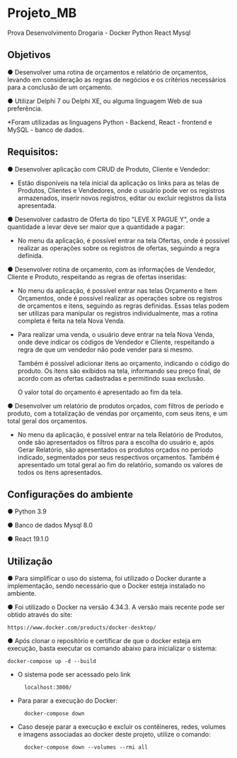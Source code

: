 # Projeto_MB

Prova Desenvolvimento Drogaria - Docker Python React Mysql

## Objetivos

● Desenvolver uma rotina de orçamentos e relatório de orçamentos, levando em consideração as regras de negócios e os critérios necessários para a conclusão de um orçamento.

● Utilizar Delphi 7 ou Delphi XE, ou alguma linguagem Web de sua preferência.

*Foram utilizadas as linguagens Python - Backend, React - frontend e MySQL - banco de dados.

## Requisitos:

● Desenvolver aplicação com CRUD de Produto, Cliente e Vendedor:
    
* Estão disponíveis na tela inicial da aplicação os links para as telas de Produtos, Clientes e Vendedores, onde o usuário pode ver os registros armazenados, inserir novos registros, editar ou excluir registros da lista apresentada.

● Desenvolver cadastro de Oferta do tipo "LEVE X PAGUE Y", onde a quantidade a levar deve ser maior que a quantidade a pagar:

* No menu da aplicação, é possível entrar na tela Ofertas, onde é possível realizar as operações sobre os registros de ofertas, seguindo a regra definida.

● Desenvolver rotina de orçamento, com as informações de Vendedor, Cliente e Produto, respeitando as regras de ofertas inseridas:

* No menu da aplicação, é possível entrar nas telas Orçamento e Item Orçamentos, onde é possível realizar as operações sobre os registros de orçamentos e itens, seguindo as regras definidas. Essas telas podem ser utilizas para manipular os registros individualmente, mas a rotina completa é feita na tela Nova Venda.

* Para realizar uma venda, o usuário deve entrar na tela Nova Venda, onde deve indicar os códigos de Vendedor e Cliente, respeitando a regra de que um vendedor não pode vender para si mesmo.


    Também é possível adicionar itens ao orçamento, indicando o código do produto. 
Os itens são exibidos na tela, informando seu preço final, de acordo com as ofertas cadastradas e permitindo suaa exclusão.

    O valor total do orçamento é apresentado ao fim da tela.

● Desenvolver um relatório de produtos orçados, com filtros de período e produto, com a totalização de vendas por orçamento, com seus itens, e um total geral dos orçamentos.

* No menu da aplicação, é possível entrar na tela Relatório de Produtos, onde são apresentados os filtros para a escolha do usuário e, após Gerar Relatório, são apresentados os produtos orçados no período indicado, segmentados por seus respectivos orçamentos. Também é apresentado um total geral ao fim do relatório, somando os valores de todos os itens apresentados. 


## Configurações do ambiente

● Python 3.9

● Banco de dados Mysql 8.0

● React 19.1.0

## Utilização

● Para simplificar o uso do sistema, foi utilizado o Docker durante a implementação, sendo necessário que o Docker esteja instalado no ambiente.

● Foi utilizado o Docker na versão 4.34.3. A versão mais recente pode ser obtido através do site:

    https://www.docker.com/products/docker-desktop/

● Após clonar o repositório e certificar de que o docker esteja em execução, basta executar os comando abaixo para inicializar o sistema:

    docker-compose up -d --build

* O sistema pode ser acessado pelo link

        localhost:3000/

* Para parar a execução do Docker:
    
        docker-compose down

* Caso deseje parar a execução e excluir os contêineres, redes, volumes e imagens associadas ao docker deste projeto, utilize o comando:

        docker-compose down --volumes --rmi all